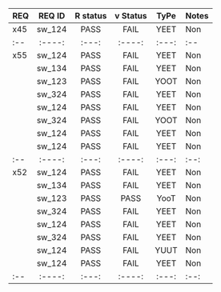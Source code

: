 

| REQ | REQ ID | R status | v Status | TyPe | Notes 
| :-- | :----:| :---: | :----: | :---: | :-- |
| x45 | sw_124| PASS  | FAIL   | YEET  | Non |
| :-- | :----:| :---: | :----: | :---: | :-- |
| x55 | sw_124| PASS  | FAIL   | YEET  | Non |
|     | sw_134| PASS  | FAIL   | YEET  | Non |
|     | sw_123| PASS  | FAIL   | YOOT  | Non |
|     | sw_324| PASS  | FAIL   | YEET  | Non |
|     | sw_124| PASS  | FAIL   | YEET  | Non |
|     | sw_324| PASS  | FAIL   | YOOT  | Non |
|     | sw_124| PASS  | FAIL   | YEET  | Non |
|     | sw_124| PASS  | FAIL   | YEET  | Non |
| :-- | :----:| :---: | :----: | :---: | :--:|
| x52 | sw_124| PASS  | FAIL   | YEET  | Non |
|     | sw_134| PASS  | FAIL   | YEET  | Non |
|     | sw_123| PASS  | PASS   | YooT  | Non |
|     | sw_324| PASS  | FAIL   | YEET  | Non |
|     | sw_124| PASS  | FAIL   | YEET  | Non |
|     | sw_324| PASS  | FAIL   | YEET  | Non |
|     | sw_124| PASS  | FAIL   | YUUT  | Non |
|     | sw_124| PASS  | FAIL   | YEET  | Non |
| :-- | :----:| :---: | :----: | :---: | :--:|